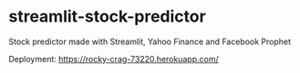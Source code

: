 # streamlit-stock-predictor
Stock predictor made with Streamlit, Yahoo Finance and Facebook Prophet


Deployment: https://rocky-crag-73220.herokuapp.com/
